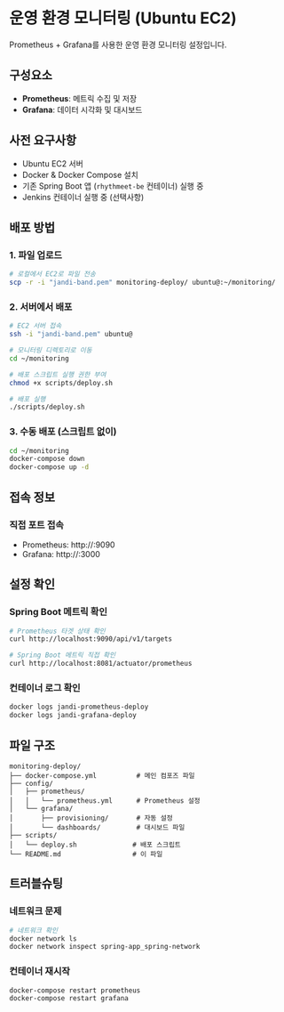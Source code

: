 # 운영 환경 모니터링 (Ubuntu EC2)

Prometheus + Grafana를 사용한 운영 환경 모니터링 설정입니다.

## 구성요소

- **Prometheus**: 메트릭 수집 및 저장
- **Grafana**: 데이터 시각화 및 대시보드

## 사전 요구사항

- Ubuntu EC2 서버
- Docker & Docker Compose 설치
- 기존 Spring Boot 앱 (`rhythmeet-be` 컨테이너) 실행 중
- Jenkins 컨테이너 실행 중 (선택사항)

## 배포 방법

### 1. 파일 업로드
```bash
# 로컬에서 EC2로 파일 전송
scp -r -i "jandi-band.pem" monitoring-deploy/ ubuntu@:~/monitoring/
```

### 2. 서버에서 배포
```bash
# EC2 서버 접속
ssh -i "jandi-band.pem" ubuntu@

# 모니터링 디렉토리로 이동
cd ~/monitoring

# 배포 스크립트 실행 권한 부여
chmod +x scripts/deploy.sh

# 배포 실행
./scripts/deploy.sh
```

### 3. 수동 배포 (스크립트 없이)
```bash
cd ~/monitoring
docker-compose down
docker-compose up -d
```

## 접속 정보

### 직접 포트 접속
- Prometheus: http://:9090
- Grafana: http://:3000

## 설정 확인

### Spring Boot 메트릭 확인
```bash
# Prometheus 타겟 상태 확인
curl http://localhost:9090/api/v1/targets

# Spring Boot 메트릭 직접 확인
curl http://localhost:8081/actuator/prometheus
```

### 컨테이너 로그 확인
```bash
docker logs jandi-prometheus-deploy
docker logs jandi-grafana-deploy
```

## 파일 구조

```
monitoring-deploy/
├── docker-compose.yml          # 메인 컴포즈 파일
├── config/
│   ├── prometheus/
│   │   └── prometheus.yml      # Prometheus 설정
│   └── grafana/
│       ├── provisioning/       # 자동 설정
│       └── dashboards/         # 대시보드 파일
├── scripts/
│   └── deploy.sh              # 배포 스크립트
└── README.md                  # 이 파일
```

## 트러블슈팅

### 네트워크 문제
```bash
# 네트워크 확인
docker network ls
docker network inspect spring-app_spring-network
```

### 컨테이너 재시작
```bash
docker-compose restart prometheus
docker-compose restart grafana
``` 